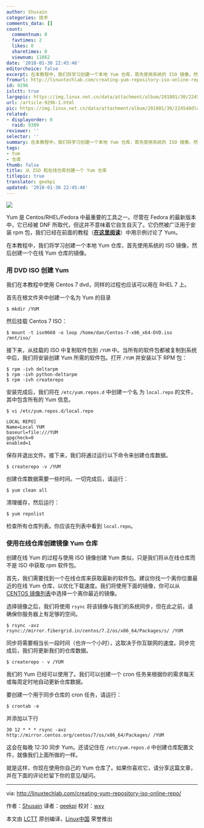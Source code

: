 ```yaml
---
author: Shusain
categories: 技术
comments_data: []
count:
  commentnum: 0
  favtimes: 2
  likes: 0
  sharetimes: 0
  viewnum: 11862
date: '2018-01-30 22:45:46'
editorchoice: false
excerpt: 在本教程中，我们将学习创建一个本地 Yum 仓库，首先使用系统的 ISO 镜像，然后创建一个在线 Yum 仓库的镜像。
fromurl: http://linuxtechlab.com/creating-yum-repository-iso-online-repo/
id: 9296
islctt: true
largepic: https://img.linux.net.cn/data/attachment/album/201801/30/224540dlqk8tn1sf8lgrgp.jpg
url: /article-9296-1.html
pic: https://img.linux.net.cn/data/attachment/album/201801/30/224540dlqk8tn1sf8lgrgp.jpg.thumb.jpg
related:
- displayorder: 0
  raid: 9309
reviewer: ''
selector: ''
summary: 在本教程中，我们将学习创建一个本地 Yum 仓库，首先使用系统的 ISO 镜像，然后创建一个在线 Yum 仓库的镜像。
tags:
- Yum
- 仓库
thumb: false
title: 从 ISO 和在线仓库创建一个 Yum 仓库
titlepic: true
translator: geekpi
updated: '2018-01-30 22:45:46'
---
```


![](/data/attachment/album/201801/30/224540dlqk8tn1sf8lgrgp.jpg)


Yum 是 Centos/RHEL/Fedora 中最重要的工具之一。尽管在 Fedora 的最新版本中，它已经被 DNF 所取代，但这并不意味着它自生自灭了。它仍然被广泛用于安装 rpm 包，我们已经在前面的教程（[**在这里阅读**](http://linuxtechlab.com/using-yum-command-examples/)）中用示例讨论了 Yum。


在本教程中，我们将学习创建一个本地 Yum 仓库，首先使用系统的 ISO 镜像，然后创建一个在线 Yum 仓库的镜像。


### 用 DVD ISO 创建 Yum


我们在本教程中使用 Centos 7 dvd，同样的过程也应该可以用在 RHEL 7 上。


首先在根文件夹中创建一个名为 Yum 的目录



```
$ mkdir /YUM

```

然后挂载 Centos 7 ISO：



```
$ mount -t iso9660 -o loop /home/dan/Centos-7-x86_x64-DVD.iso /mnt/iso/

```

接下来，从挂载的 ISO 中复制软件包到 `/YUM` 中。当所有的软件包都被复制到系统中后，我们将安装创建 Yum 所需的软件包。打开 `/YUM` 并安装以下 RPM 包：



```
$ rpm -ivh deltarpm
$ rpm -ivh python-deltarpm
$ rpm -ivh createrepo

```

安装完成后，我们将在 `/etc/yum.repos.d` 中创建一个名 为 `local.repo` 的文件，其中包含所有的 Yum 信息。



```
$ vi /etc/yum.repos.d/local.repo

```


```
LOCAL REPO]
Name=Local YUM
baseurl=file:///YUM
gpgcheck=0
enabled=1

```

保存并退出文件。接下来，我们将通过运行以下命令来创建仓库数据。



```
$ createrepo -v /YUM

```

创建仓库数据需要一些时间。一切完成后，请运行：



```
$ yum clean all

```

清理缓存，然后运行：



```
$ yum repolist

```

检查所有仓库列表。你应该在列表中看到 `local.repo`。


### 使用在线仓库创建镜像 Yum 仓库


创建在线 Yum 的过程与使用 ISO 镜像创建 Yum 类似，只是我们将从在线仓库而不是 ISO 中获取 rpm 软件包。


首先，我们需要找到一个在线仓库来获取最新的软件包。建议你找一个离你位置最近的在线 Yum 仓库，以优化下载速度。我们将使用下面的镜像，你可以从 [CENTOS 镜像列表](http://mirror.centos.org/centos/)中选择一个离你最近的镜像。


选择镜像之后，我们将使用 `rsync` 将该镜像与我们的系统同步，但在此之前，请确保你服务器上有足够的空间。



```
$ rsync -avz rsync://mirror.fibergrid.in/centos/7.2/os/x86_64/Packages/s/ /YUM

```

同步将需要相当长一段时间（也许一个小时），这取决于你互联网的速度。同步完成后，我们将更新我们的仓库数据。



```
$ createrepo - v /YUM

```

我们的 Yum 已经可以使用了。我们可以创建一个 cron 任务来根据你的需求每天或每周定时地自动更新仓库数据。


要创建一个用于同步仓库的 cron 任务，请运行：



```
$ crontab -e

```

并添加以下行



```
30 12 * * * rsync -avz http://mirror.centos.org/centos/7/os/x86_64/Packages/ /YUM

```

这会在每晚 12:30 同步 Yum。还请记住在 `/etc/yum.repos.d` 中创建仓库配置文件，就像我们上面所做的一样。


就是这样，你现在使用你自己的 Yum 仓库了。如果你喜欢它，请分享这篇文章，并在下面的评论栏留下你的意见/疑问。




---


via: <http://linuxtechlab.com/creating-yum-repository-iso-online-repo/>


作者：[Shusain](http://linuxtechlab.com/author/shsuain/) 译者：[geekpi](https://github.com/geekpi) 校对：[wxy](https://github.com/wxy)


本文由 [LCTT](https://github.com/LCTT/TranslateProject) 原创编译，[Linux中国](https://linux.cn/) 荣誉推出